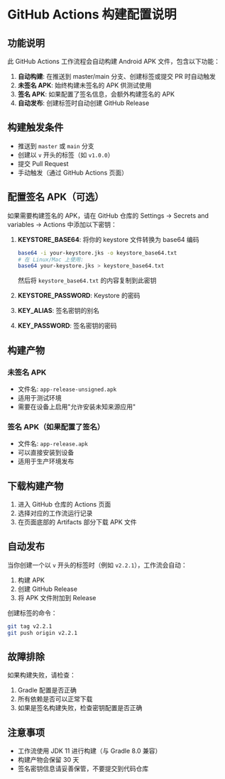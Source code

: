 # GitHub Actions 构建配置说明

## 功能说明

此 GitHub Actions 工作流程会自动构建 Android APK 文件，包含以下功能：

1. **自动构建**: 在推送到 master/main 分支、创建标签或提交 PR 时自动触发
2. **未签名 APK**: 始终构建未签名的 APK 供测试使用
3. **签名 APK**: 如果配置了签名信息，会额外构建签名的 APK
4. **自动发布**: 创建标签时自动创建 GitHub Release

## 构建触发条件

- 推送到 `master` 或 `main` 分支
- 创建以 `v` 开头的标签（如 `v1.0.0`）
- 提交 Pull Request
- 手动触发（通过 GitHub Actions 页面）

## 配置签名 APK（可选）

如果需要构建签名的 APK，请在 GitHub 仓库的 Settings -> Secrets and variables -> Actions 中添加以下密钥：

1. **KEYSTORE_BASE64**: 将你的 keystore 文件转换为 base64 编码
   ```bash
   base64 -i your-keystore.jks -o keystore_base64.txt
   # 在 Linux/Mac 上使用:
   base64 your-keystore.jks > keystore_base64.txt
   ```
   然后将 `keystore_base64.txt` 的内容复制到此密钥

2. **KEYSTORE_PASSWORD**: Keystore 的密码

3. **KEY_ALIAS**: 签名密钥的别名

4. **KEY_PASSWORD**: 签名密钥的密码

## 构建产物

### 未签名 APK
- 文件名: `app-release-unsigned.apk`
- 适用于测试环境
- 需要在设备上启用"允许安装未知来源应用"

### 签名 APK（如果配置了签名）
- 文件名: `app-release.apk`
- 可以直接安装到设备
- 适用于生产环境发布

## 下载构建产物

1. 进入 GitHub 仓库的 Actions 页面
2. 选择对应的工作流运行记录
3. 在页面底部的 Artifacts 部分下载 APK 文件

## 自动发布

当你创建一个以 `v` 开头的标签时（例如 `v2.2.1`），工作流会自动：
1. 构建 APK
2. 创建 GitHub Release
3. 将 APK 文件附加到 Release

创建标签的命令：
```bash
git tag v2.2.1
git push origin v2.2.1
```

## 故障排除

如果构建失败，请检查：
1. Gradle 配置是否正确
2. 所有依赖是否可以正常下载
3. 如果是签名构建失败，检查密钥配置是否正确

## 注意事项

- 工作流使用 JDK 11 进行构建（与 Gradle 8.0 兼容）
- 构建产物会保留 30 天
- 签名密钥信息请妥善保管，不要提交到代码仓库